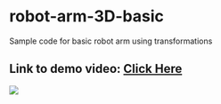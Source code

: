 # robot-arm-3D-basic
Sample code for basic robot arm using transformations 

## Link to demo video: [Click Here](https://youtu.be/ne6IrKVmLic)

![](robotArm01.png)
